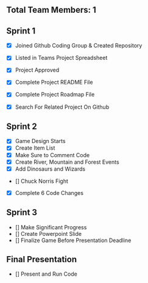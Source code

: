 ## Total Team Members: 1 

## Sprint 1 
- [x] Joined Github Coding Group & Created Repository
- [x] Listed in Teams Project Spreadsheet
- [x] Project Approved
- [x] Complete Project README File 
- [x] Complete Project Roadmap File 
- [x] Search For Related Project On Github
 

## Sprint 2 
- [x] Game Design Starts
- [x] Create Item List  
- [x] Make Sure to Comment Code 
- [x] Create River, Mountain and Forest Events
- [x] Add Dinosaurs and Wizards
- [] Chuck Norris Fight 
- [x] Complete 6 Code Changes

## Sprint 3 
- [] Make Significant Progress 
- [] Create Powerpoint Slide 
- [] Finalize Game Before Presentation Deadline 

## Final Presentation
- [] Present and Run Code 
